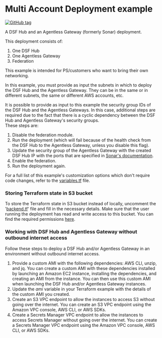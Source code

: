 # Multi Account Deployment example
[![GitHub tag](https://img.shields.io/github/v/tag/imperva/dsfkit.svg)](https://github.com/imperva/dsfkit/tags)

A DSF Hub and an Agentless Gateway (formerly Sonar) deployment.

This deployment consists of:

1. One DSF Hub
2. One Agentless Gateway
3. Federation

This example is intended for PS/customers who want to bring their own networking.

In this example, you must provide as input the subnets in which to deploy the DSF Hub and the Agentless Gateway.
They can be in the same or in different subnets, the same or different AWS accounts, etc.<br />

It is possible to provide as input to this example the security group IDs of the DSF Hub and the Agentless Gateways. 
In this case, additional steps are required due to the fact that there is a cyclic dependency between the DSF Hub and Agentless Gateway's 
security groups.<br/> 
These steps are:
1. Disable the federation module.
2. Run the deployment (which will fail because of the health check from the DSF Hub to the Agentless Gateway, unless you disable this flag).
3. Update the security group of the Agentless Gateway with the created DSF Hub IP with the ports that are specified in [Sonar's documentation](https://docs.imperva.com/bundle/v4.11-sonar-installation-and-setup-guide/page/78702.htm).  
4. Enable the federation.
5. Run the deployment again.

For a full list of this example's customization options which don't require code changes, refer to the [variables.tf](./variables.tf) file.

### Storing Terraform state in S3 bucket
To store the Terraform state in S3 bucket instead of locally, uncomment the '[backend.tf](./backend.tf)' file and fill in the necessary details.
Make sure that the user running the deployment has read and write access to this bucket. You can find the required permissions [here](https://developer.hashicorp.com/terraform/language/settings/backends/s3#s3-bucket-permissions).

### Working with DSF Hub and Agentless Gateway without outbound internet access
Follow these steps to deploy a DSF Hub and/or Agentless Gateway in an environment without outbound internet access.
1. Provide a custom AMI with the following dependencies: AWS CLI, unzip, and jq. 
   You can create a custom AMI with these dependencies installed by launching an Amazon EC2 instance, installing the dependencies, and creating an AMI from the instance. 
   You can then use this custom AMI when launching the DSF Hub and/or Agentless Gateway instances.
2. Update the _ami_ variable in your Terraform example with the details of the custom AMI you created.
3. Create an S3 VPC endpoint to allow the instances to access S3 without going over the internet. You can create an S3 VPC endpoint using the Amazon VPC console, AWS CLI, or AWS SDKs.
4. Create a Secrets Manager VPC endpoint to allow the instances to access Secrets Manager without going over the internet. You can create a Secrets Manager VPC endpoint using the Amazon VPC console, AWS CLI, or AWS SDKs.
